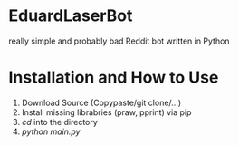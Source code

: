 # EduardLaserBot
really simple and probably bad Reddit bot written in Python

# Installation and How to Use

1. Download Source (Copypaste/git clone/...)
2. Install missing librabries (praw, pprint) via pip
2. *cd* into the directory
3. *python main.py*
